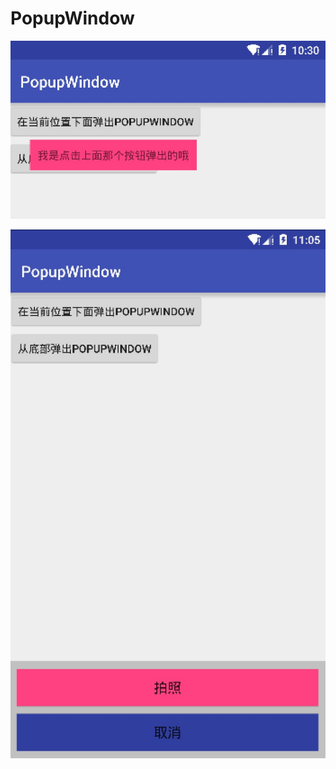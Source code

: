 # PopupWindow

![Popupwindow显示在某个控件之下](https://github.com/ansen666/images/blob/master/PopupWindow/Popupwindow%E6%98%BE%E7%A4%BA%E5%9C%A8%E6%9F%90%E4%B8%AA%E6%8E%A7%E4%BB%B6%E4%B9%8B%E4%B8%8B.png?raw=true)

![PopupWindow显示指定位置](https://raw.githubusercontent.com/ansen666/images/master/PopupWindow/PopupWindow%E6%98%BE%E7%A4%BA%E6%8C%87%E5%AE%9A%E4%BD%8D%E7%BD%AE.png)

